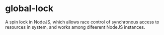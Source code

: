 # global-lock
A spin lock in NodeJS, which allows race control of synchronous access to resources in system, and works among difeerent NodeJS instances.
